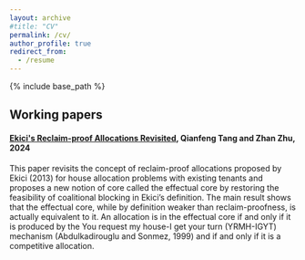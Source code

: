 ```yaml
---
layout: archive
#title: "CV"
permalink: /cv/
author_profile: true
redirect_from:
  - /resume
---
```


{% include base_path %}

## Working papers

#### [**Ekici's Reclaim-proof Allocations Revisited**](https://papers.ssrn.com/sol3/papers.cfm?abstract_id=4983814), Qianfeng Tang and **Zhan Zhu**, 2024

This paper revisits the concept of reclaim-proof allocations proposed by Ekici (2013) for house allocation problems with existing tenants and proposes a new notion of core called the effectual core by restoring the feasibility of coalitional blocking in Ekici’s definition. The main result shows that the effectual core, while by definition weaker than reclaim-proofness, is actually equivalent to it. An allocation is in the effectual core if and only if it is produced by the You request my house-I get your turn (YRMH-IGYT) mechanism (Abdulkadirouglu and Sonmez, 1999) and if and only if it is a competitive allocation.
